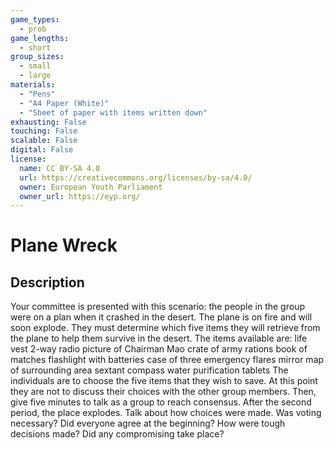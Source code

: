 ```yaml
---
game_types:
  - prob
game_lengths:
  - short
group_sizes:
  - small
  - large
materials:
  - "Pens"
  - "A4 Paper (White)"
  - "Sheet of paper with items written down"
exhausting: False
touching: False
scalable: False
digital: False
license:
  name: CC BY-SA 4.0
  url: https://creativecommons.org/licenses/by-sa/4.0/
  owner: European Youth Parliament
  owner_url: https://eyp.org/
---
```

# Plane Wreck

## Description
Your committee is presented with this scenario: the people in the group were on a plan when it crashed in the desert. The plane is on fire and will soon explode. They must determine which five items they will retrieve from the plane to help them survive in the desert.
The items available are:
 life vest
 2-way radio
 picture of Chairman Mao
 crate of army rations
 book of matches
 flashlight with batteries
 case of three emergency flares
 mirror
 map of surrounding area
 sextant
 compass
 water purification tablets
The individuals are to choose the five items that they wish to save. At this point they are not to discuss their choices with the other group members. Then, give five minutes to talk as a group to reach consensus. After the second period, the place explodes.
Talk about how choices were made. Was voting necessary? Did everyone agree at the beginning? How were tough decisions made? Did any compromising take place?
